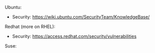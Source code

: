 Ubuntu:
* Security: https://wiki.ubuntu.com/SecurityTeam/KnowledgeBase/

Redhat (more on RHEL):
* Security: https://access.redhat.com/security/vulnerabilities

Suse:
